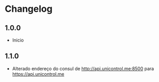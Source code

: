 # Changelog

## 1.0.0

- Inicio

## 1.1.0

- Alterado endereço do consul de http://api.unicontrol.me:8500 para https://api.unicontrol.me

